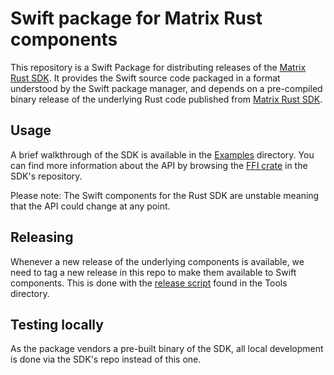 # Swift package for Matrix Rust components

This repository is a Swift Package for distributing releases of the [Matrix Rust SDK](https://github.com/matrix-org/matrix-rust-sdk). It provides the Swift source code packaged in a format understood by the Swift package manager, and depends on a pre-compiled binary release of the underlying Rust code published from [Matrix Rust SDK](https://github.com/matrix-org/matrix-rust-sdk).

## Usage

A brief walkthrough of the SDK is available in the [Examples](Examples/) directory. You can find more information about the API by browsing the [FFI crate](https://github.com/matrix-org/matrix-rust-sdk/tree/main/bindings/matrix-sdk-ffi/src) in the SDK's repository.

Please note: The Swift components for the Rust SDK are unstable meaning that the API could change at any point.

## Releasing

Whenever a new release of the underlying components is available, we need to tag a new release in this repo to make them available to Swift components. 
This is done with the [release script](Tools/Release/README.md) found in the Tools directory. 

## Testing locally

As the package vendors a pre-built binary of the SDK, all local development is done via the SDK's repo instead of this one.

